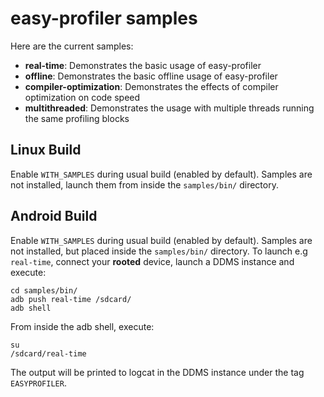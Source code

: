 easy-profiler samples
=====================

Here are the current samples:

  - **real-time**: Demonstrates the basic usage of easy-profiler
  - **offline**: Demonstrates the basic offline usage of easy-profiler
  - **compiler-optimization**: Demonstrates the effects of compiler optimization on code speed
  - **multithreaded**: Demonstrates the usage with multiple threads running the same profiling blocks

Linux Build
-----------

Enable `WITH_SAMPLES` during usual build (enabled by default). Samples are not installed, launch them from inside the `samples/bin/` directory.

Android Build
-------------

Enable `WITH_SAMPLES` during usual build (enabled by default). Samples are not installed, but placed inside the `samples/bin/` directory. To launch e.g `real-time`, connect your **rooted** device, launch a DDMS instance and execute:

```
cd samples/bin/
adb push real-time /sdcard/
adb shell
```

From inside the adb shell, execute:

```
su
/sdcard/real-time
```

The output will be printed to logcat in the DDMS instance under the tag `EASYPROFILER`.

